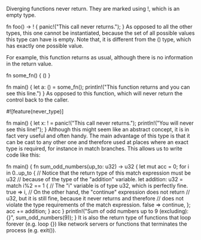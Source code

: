 Diverging functions never return. They are marked using !, which is an empty type.



fn foo() -> ! {
    panic!("This call never returns.");
}
As opposed to all the other types, this one cannot be instantiated, because the set of all possible values this type can have is empty. Note that, it is different from the () type, which has exactly one possible value.

For example, this function returns as usual, although there is no information in the return value.


fn some_fn() {
    ()
}

fn main() {
    let a: () = some_fn();
    println!("This function returns and you can see this line.")
}
As opposed to this function, which will never return the control back to the caller.


#![feature(never_type)]

fn main() {
    let x: ! = panic!("This call never returns.");
    println!("You will never see this line!");
}
Although this might seem like an abstract concept, it is in fact very useful and often handy. The main advantage of this type is that it can be cast to any other one and therefore used at places where an exact type is required, for instance in match branches. This allows us to write code like this:


fn main() {
    fn sum_odd_numbers(up_to: u32) -> u32 {
        let mut acc = 0;
        for i in 0..up_to {
            // Notice that the return type of this match expression must be u32
            // because of the type of the "addition" variable.
            let addition: u32 = match i%2 == 1 {
                // The "i" variable is of type u32, which is perfectly fine.
                true => i,
                // On the other hand, the "continue" expression does not return
                // u32, but it is still fine, because it never returns and therefore
                // does not violate the type requirements of the match expression.
                false => continue,
            };
            acc += addition;
        }
        acc
    }
    println!("Sum of odd numbers up to 9 (excluding): {}", sum_odd_numbers(9));
}
It is also the return type of functions that loop forever (e.g. loop {}) like network servers or functions that terminates the process (e.g. exit()).
